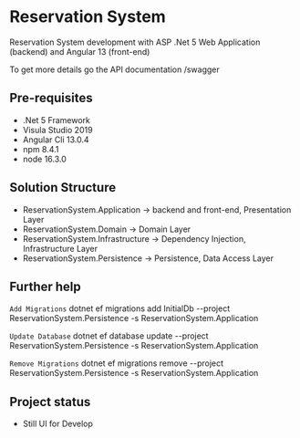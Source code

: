 # Reservation System

Reservation System development with ASP .Net 5 Web Application (backend) and Angular 13 (front-end)

To get more details go the API documentation /swagger 

## Pre-requisites

* .Net 5 Framework
* Visula Studio 2019
* Angular Cli 13.0.4
* npm 8.4.1
* node 16.3.0


## Solution Structure

* ReservationSystem.Application -> backend and front-end, Presentation Layer
* ReservationSystem.Domain -> Domain Layer
* ReservationSystem.Infrastructure -> Dependency Injection, Infrastructure Layer
* ReservationSystem.Persistence ->  Persistence, Data Access Layer


## Further help

`Add Migrations`
dotnet ef migrations add InitialDb --project ReservationSystem.Persistence -s ReservationSystem.Application

`Update Database`
dotnet ef database update --project ReservationSystem.Persistence -s ReservationSystem.Application

`Remove Migrations`
dotnet ef migrations remove --project ReservationSystem.Persistence -s ReservationSystem.Application


## Project status

* Still UI for Develop
